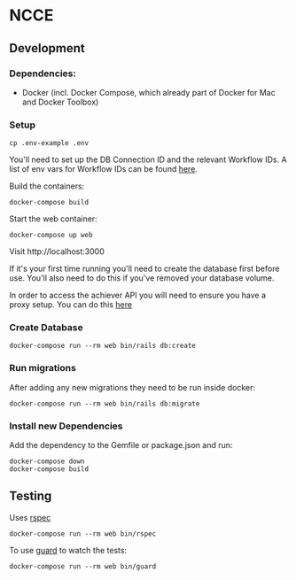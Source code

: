 # NCCE

## Development

### Dependencies:

- Docker (incl. Docker Compose, which already part of Docker for Mac and Docker Toolbox)

### Setup
```
cp .env-example .env
```

You'll need to set up the DB Connection ID and the relevant Workflow IDs. A list of env vars for Workflow IDs can be found [here](https://github.com/NCCE/private-documentation/blob/master/APIs/stem-achiever.md).

Build the containers:
```
docker-compose build
```

Start the web container:
```
docker-compose up web
```

Visit http://localhost:3000

If it's your first time running you'll need to create the database first before use. You'll also need to do this if you've removed your database volume.

In order to access the achiever API you will need to ensure you have a proxy setup. You can do this [here](https://github.com/NCCE/private-documentation/blob/master/APIs/rpf-proxy.md)

### Create Database
```
docker-compose run --rm web bin/rails db:create
```

### Run migrations

After adding any new migrations they need to be run inside docker:
```
docker-compose run --rm web bin/rails db:migrate
```

### Install new Dependencies

Add the dependency to the Gemfile or package.json and run:
```
docker-compose down
docker-compose build
```

## Testing

Uses [rspec](https://github.com/rspec/rspec)
```
docker-compose run --rm web bin/rspec
```

To use [guard](https://github.com/guard/guard) to watch the tests:
```
docker-compose run --rm web bin/guard
```
